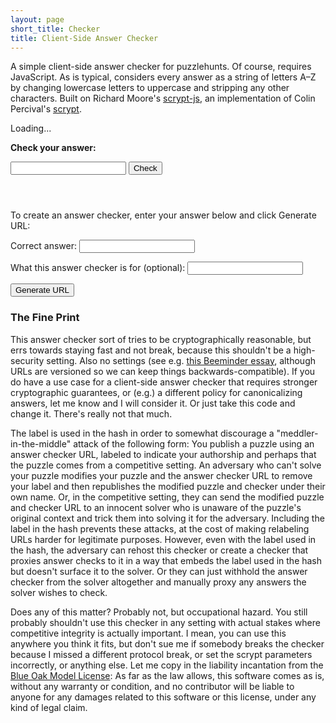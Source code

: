 ```yaml
---
layout: page
short_title: Checker
title: Client-Side Answer Checker
---
```

A simple client-side answer checker for puzzlehunts. Of course, requires JavaScript. As is typical, considers every answer as a string of letters A–Z by changing lowercase letters to uppercase and stripping any other characters. Built on Richard Moore's [scrypt-js](https://github.com/ricmoo/scrypt-js), an implementation of Colin Percival's [scrypt](https://www.tarsnap.com/scrypt.html).

<p id="loading">Loading...</p>

<form id="check">
<p><label for="check-input"><strong id="check-label">Check your answer:</strong></label></p>
<p><input type="text" id="check-input" name="check-input" /> <button type="submit" id="check-submit">Check</button></p>
<p id="check-out"></p>
</form>

<form id="gen" style="margin-top: 4em;">
<p>To create an answer checker, enter your answer below and click Generate URL:</p>
<p>Correct answer: <input type="text" id="gen-input" /></p>
<p>What this answer checker is for (optional): <input type="text" id="gen-label" /></p>
<button type="submit">Generate URL</button>
<p id="gen-outer"><span id="gen-out"></span><a id="gen-link"></a></p>
</form>

### The Fine Print

This answer checker sort of tries to be cryptographically reasonable, but errs towards staying fast and not break, because this shouldn't be a high-security setting. Also no settings (see e.g. [this Beeminder essay](https://blog.beeminder.com/choices/), although URLs are versioned so we can keep things backwards-compatible). If you do have a use case for a client-side answer checker that requires stronger cryptographic guarantees, or (e.g.) a different policy for canonicalizing answers, let me know and I will consider it. Or just take this code and change it. There's really not that much.

The label is used in the hash in order to somewhat discourage a "meddler-in-the-middle" attack of the following form: You publish a puzzle using an answer checker URL, labeled to indicate your authorship and perhaps that the puzzle comes from a competitive setting. An adversary who can't solve your puzzle modifies your puzzle and the answer checker URL to remove your label and then republishes the modified puzzle and checker under their own name. Or, in the competitive setting, they can send the modified puzzle and checker URL to an innocent solver who is unaware of the puzzle's original context and trick them into solving it for the adversary. Including the label in the hash prevents these attacks, at the cost of making relabeling URLs harder for legitimate purposes. However, even with the label used in the hash, the adversary can rehost this checker or create a checker that proxies answer checks to it in a way that embeds the label used in the hash but doesn't surface it to the solver. Or they can just withhold the answer checker from the solver altogether and manually proxy any answers the solver wishes to check.

Does any of this matter? Probably not, but occupational hazard. You still probably shouldn't use this checker in any setting with actual stakes where competitive integrity is actually important. I mean, you can use this anywhere you think it fits, but don't sue me if somebody breaks the checker because I missed a different protocol break, or set the scrypt parameters incorrectly, or anything else. Let me copy in the liability incantation from the [Blue Oak Model License](https://blueoakcouncil.org/license/1.0.0): As far as the law allows, this software comes as is, without any warranty or condition, and no contributor will be liable to anyone for any damages related to this software or this license, under any kind of legal claim.

<script type="text/javascript" src="/js/scrypt.js"></script>

<script type="text/javascript">
const encoder = new TextEncoder();
const decoder = new TextDecoder();
function b64OfArray(arr) {
	const carr = [];
	arr.forEach((u8) => {
		carr.push(String.fromCharCode(u8));
	});
	return btoa(carr.join(""));
}

function canonicalize(rawGuess) {
	rawGuess = rawGuess.toUpperCase();
	let canon = "";
	for (var i = 0; i < rawGuess.length; i++) {
		if (/[A-Z]/.test(rawGuess[i])) {
			canon += rawGuess[i];
		}
	}
	return canon;
}

// These security parameters are weaker than what most settings would need, to
// keep things reasonably fast, since our pure JavaScript library is slower
// than other options, and URLs reasonably compact. A brute-forcer who ran
// scrypt elsewhere with these parameters could go much faster, but this
// setting really isn't high-stakes.

// Don't copy my parameters into "actual crypto code" (why would you do that.
// just. why)
function generateLocalSalt() {
	let saltArr = new Uint8Array(12);
	if (window.crypto && window.crypto.getRandomValues) {
		window.crypto.getRandomValues(saltArr);
	} else {
		// Not secure, but like I said, I think cryptographic guarantees just
		// aren't worth breaking over.
		for (let i = 0; i < saltArr.length; i++) {
			saltArr[i] = Math.floor(Math.random()*256);
		}
	}
	return b64OfArray(saltArr);
}

function generateHash(label, answer, callback) {
	const version = '0';
	// The caller should canonicalize the answer!
	const salt = generateLocalSalt();
	// Note: add the label even if it's empty. Also assume the label is ASCII
	// (by being URI-encoded) already.
	const fullSalt = encoder.encode("puzzlehunt.net/checker#" + version + '#' + salt + '#' + label);
	scrypt.scrypt(encoder.encode(answer), fullSalt, 4096, 8, 1, 24, function (progress) {
		callback({ 'progress': progress });
	}).then(function (key) {
		callback({
			'version': version,
			'salt': salt,
			'hash': b64OfArray(key),
		});
	});
}

function checkHash(version, label, salt, hash, answer, callback) {
	if (version !== '0') {
		callback({
			'error': 'Unsupported version: ' + version,
		});
	}
	// The caller should canonicalize the answer!
	// Note: add the label even if it's empty. Also assume the label is ASCII
	// (by being URI-encoded) already.
	const fullSalt = encoder.encode("puzzlehunt.net/checker#" + version + '#' + salt + '#' + label);
	scrypt.scrypt(encoder.encode(answer), fullSalt, 4096, 8, 1, 24, function (progress) {
		callback({ 'progress': progress });
	}).then(function (key) {
		if (b64OfArray(key) === hash) {
			callback({ 'correct': true });
		} else {
			callback({ 'correct': false });
		}
	});
}

document.addEventListener('DOMContentLoaded', function() {
	const checkForm = document.getElementById('check');
	const checkInput = document.getElementById('check-input');
	const checkLabel = document.getElementById('check-label');
	const checkOut = document.getElementById('check-out');
	// Always strings.
	let version = "";
	let salt = "";
	let hash = "";
	let label = "";
	function updateFromHash() {
		const params = location.hash.substr(1).split('#');
		version = params[0] || "";
		salt = params[1] || "";
		hash = params[2] || "";
		label = params[3] || "";
		if (version && salt && hash) {
			checkForm.style.display = "block";
			if (label) {
				checkLabel.textContent = "Check your answer for " + decodeURIComponent(label) + ":";
			} else {
				checkLabel.textContent = "Check your answer:";
			}
		} else {
			checkForm.style.display = "none";
		}
	};

	checkForm.addEventListener('submit', function (event) {
		event.preventDefault();
		const answer = canonicalize(checkInput.value);
		checkOut.textContent = 'Checking...';
		checkOut.className = 'padded-callout';
		checkHash(version, label, salt, hash, answer, function (v) {
			if ('error' in v) {
				checkOut.className = 'padded-callout error';
				checkOut.textContent = 'Error: ' + v.error;
			} else if ('correct' in v) {
				checkOut.className = v.correct ? 'padded-callout success' : 'padded-callout error';
				checkOut.textContent = answer + ' is ' + (v.correct ? 'correct!' : 'incorrect.');
			} else if ('progress' in v) {
				checkOut.textContent = 'Checking (' + Math.floor(v.progress * 100) + '%)...';
			}
		});
	});

	updateFromHash();
	window.addEventListener('hashchange', updateFromHash);

	const genForm = document.getElementById('gen');
	const genOuter = document.getElementById('gen-outer');
	const genOut = document.getElementById('gen-out');
	const genInput = document.getElementById('gen-input');
	const genLink = document.getElementById('gen-link');

	genForm.addEventListener('submit', function (event) {
		event.preventDefault();
		const answer = canonicalize(genInput.value);
		genOuter.className = 'padded-callout';
		genOut.textContent = 'Generating...';
		genLink.textContent = '';
		genLink.href = '#';
		const genLabel = encodeURIComponent(document.getElementById('gen-label').value);
		generateHash(genLabel, answer, function (v) {
			if ('error' in v) {
				genOuter.className = 'padded-callout error';
				genOut.textContent = 'Error: ' + v.error;
				genLink.textContent = '';
				genLink.href = '#';
			} else if ('version' in v && 'salt' in v && 'hash' in v) {
				genOuter.className = 'padded-callout success';
				genOut.textContent = 'Answer checker URL for ' + answer + ': ';
				const url = location.protocol + '//' + location.host + location.pathname + '#' + [v.version, v.salt, v.hash, genLabel].join('#');
				genLink.textContent = url;
				genLink.href = url;
			} else if ('progress' in v) {
				genOut.textContent = 'Generating (' + Math.floor(v.progress * 100) + '%)...';
				genLink.textContent = '';
				genLink.href = '#';
			}
		});
	});

	genForm.style.display = "block";
	document.getElementById('loading').style.display = "none";
});
</script>
